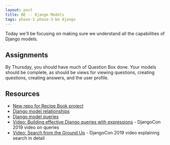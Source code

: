 ```yaml
---
layout: post
title: BE -- Django Models
tags: phase-3 phase-3-be django
---
```


Today we'll be focusing on making sure we understand all the capabilities of Django models.

## Assignments

By Thursday, you should have much of Question Box done. Your models should be complete, as should be views for viewing questions, creating questions, creating answers, and the user profile.

## Resources

- [New repo for Recipe Book project](https://github.com/momentum-team-1/example--django-recipes/)
- [Django model relationships](https://docs.djangoproject.com/en/3.0/topics/db/models/#relationships)
- [Django model queries](https://docs.djangoproject.com/en/3.0/topics/db/queries/)
- [Video: Building effective Django queries with expressions](https://www.youtube.com/watch?v=a-sfr6y_hY8&list=PL2NFhrDSOxgXXUMIGOs8lNe2B-f4pXOX-&index=9) - DjangoCon 2019 video on queries
- [Video: Search from the Ground Up](https://www.youtube.com/watch?v=is3R8d420D4&list=PL2NFhrDSOxgXXUMIGOs8lNe2B-f4pXOX-&index=2) - DjangoCon 2019 video explaining search in detail
